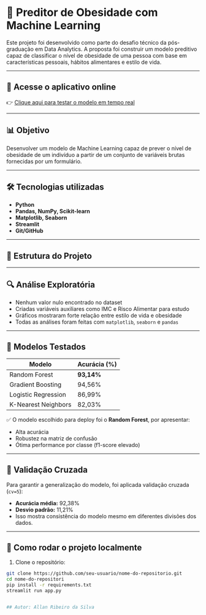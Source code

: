 # 🧠 Preditor de Obesidade com Machine Learning

Este projeto foi desenvolvido como parte do desafio técnico da pós-graduação em Data Analytics. A proposta foi construir um modelo preditivo capaz de classificar o nível de obesidade de uma pessoa com base em características pessoais, hábitos alimentares e estilo de vida.

---

## 🔗 Acesse o aplicativo online

👉 [Clique aqui para testar o modelo em tempo real](https://besidade-preditor-xxkq5zu2q5ftvzbmhnzyhp.streamlit.app/)

---

## 📊 Objetivo

Desenvolver um modelo de Machine Learning capaz de prever o nível de obesidade de um indivíduo a partir de um conjunto de variáveis brutas fornecidas por um formulário.

---

## 🛠️ Tecnologias utilizadas

- **Python**
- **Pandas, NumPy, Scikit-learn**
- **Matplotlib, Seaborn**
- **Streamlit**
- **Git/GitHub**

---

## 📁 Estrutura do Projeto


---

## 🔍 Análise Exploratória

- Nenhum valor nulo encontrado no dataset
- Criadas variáveis auxiliares como IMC e Risco Alimentar para estudo
- Gráficos mostraram forte relação entre estilo de vida e obesidade
- Todas as análises foram feitas com `matplotlib`, `seaborn` e `pandas`

---

## 🤖 Modelos Testados

| Modelo                | Acurácia (%) |
|----------------------|--------------|
| Random Forest         | **93,14%**   |
| Gradient Boosting     | 94,56%       |
| Logistic Regression   | 86,99%       |
| K-Nearest Neighbors   | 82,03%       |

✅ O modelo escolhido para deploy foi o **Random Forest**, por apresentar:
- Alta acurácia
- Robustez na matriz de confusão
- Ótima performance por classe (f1-score elevado)

---

## 🔄 Validação Cruzada

Para garantir a generalização do modelo, foi aplicada validação cruzada (`cv=5`):

- **Acurácia média:** 92,38%
- **Desvio padrão:** 11,21%
- Isso mostra consistência do modelo mesmo em diferentes divisões dos dados.

---

## 🧪 Como rodar o projeto localmente

1. Clone o repositório:
```bash
git clone https://github.com/seu-usuario/nome-do-repositorio.git
cd nome-do-repositori
pip install -r requirements.txt
streamlit run app.py


## Autor: Allan Ribeiro da Silva
